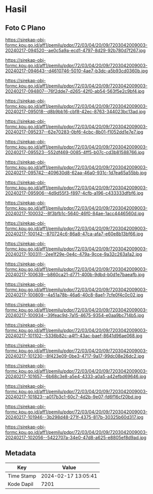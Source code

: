 # Hasil

## Foto C Plano

https://sirekap-obj-formc.kpu.go.id/aff1/pemilu/pdpr/72/03/04/20/09/7203042009003-20240217-094520--ae0c5a9a-ecd1-4797-8d29-92b780d7f267.jpg

https://sirekap-obj-formc.kpu.go.id/aff1/pemilu/pdpr/72/03/04/20/09/7203042009003-20240217-094643--d4610746-5010-4ae7-b3dc-a5b93cd0360b.jpg

https://sirekap-obj-formc.kpu.go.id/aff1/pemilu/pdpr/72/03/04/20/09/7203042009003-20240217-094807--76f2dde7-d265-42f0-ab54-563f5e2c9bf4.jpg

https://sirekap-obj-formc.kpu.go.id/aff1/pemilu/pdpr/72/03/04/20/09/7203042009003-20240217-095018--d8b9bb16-cbf8-42ec-8763-344023bc13ad.jpg

https://sirekap-obj-formc.kpu.go.id/aff1/pemilu/pdpr/72/03/04/20/09/7203042009003-20240217-095237--62e70283-0bf6-4cbc-8b01-f1052dd1e7e7.jpg

https://sirekap-obj-formc.kpu.go.id/aff1/pemilu/pdpr/72/03/04/20/09/7203042009003-20240217-095523--552df469-0085-4ff5-b07c-cd3b81588766.jpg

https://sirekap-obj-formc.kpu.go.id/aff1/pemilu/pdpr/72/03/04/20/09/7203042009003-20240217-095742--409630d8-62aa-46a0-931c-1d7ea65a55bb.jpg

https://sirekap-obj-formc.kpu.go.id/aff1/pemilu/pdpr/72/03/04/20/09/7203042009003-20240217-095906--4d9d55f3-f897-4cfb-a196-c433333dfbf6.jpg

https://sirekap-obj-formc.kpu.go.id/aff1/pemilu/pdpr/72/03/04/20/09/7203042009003-20240217-100032--8f3bfb1c-5640-46f0-84ae-1acc4446560d.jpg

https://sirekap-obj-formc.kpu.go.id/aff1/pemilu/pdpr/72/03/04/20/09/7203042009003-20240217-100142--870724c6-86a8-47ca-afa7-e60e8b13bf66.jpg

https://sirekap-obj-formc.kpu.go.id/aff1/pemilu/pdpr/72/03/04/20/09/7203042009003-20240217-100311--2ee1f29e-0e4c-479a-9cce-9a32c263a1a2.jpg

https://sirekap-obj-formc.kpu.go.id/aff1/pemilu/pdpr/72/03/04/20/09/7203042009003-20240217-100639--b860ca21-d771-400b-9dbd-b0d1e7baeafb.jpg

https://sirekap-obj-formc.kpu.go.id/aff1/pemilu/pdpr/72/03/04/20/09/7203042009003-20240217-100809--4a51a78b-46a6-40c8-8ae1-7cfe0f4c0c02.jpg

https://sirekap-obj-formc.kpu.go.id/aff1/pemilu/pdpr/72/03/04/20/09/7203042009003-20240217-100934--39feac9d-7a15-4675-9354-e0aa9bc714b5.jpg

https://sirekap-obj-formc.kpu.go.id/aff1/pemilu/pdpr/72/03/04/20/09/7203042009003-20240217-101102--5336b82c-a4f1-43ac-baef-8641d96ae068.jpg

https://sirekap-obj-formc.kpu.go.id/aff1/pemilu/pdpr/72/03/04/20/09/7203042009003-20240217-101230--8f423e09-0be3-4717-9a17-99dc08e26dc2.jpg

https://sirekap-obj-formc.kpu.go.id/aff1/pemilu/pdpr/72/03/04/20/09/7203042009003-20240217-101657--6b68c3e8-a5e4-4333-a0a5-a42efbd69646.jpg

https://sirekap-obj-formc.kpu.go.id/aff1/pemilu/pdpr/72/03/04/20/09/7203042009003-20240217-101823--a017b3c1-60c7-4d2b-9e07-fd6f16cf20bd.jpg

https://sirekap-obj-formc.kpu.go.id/aff1/pemilu/pdpr/72/03/04/20/09/7203042009003-20240217-101946--3b298d48-271f-4375-817b-30325b60d317.jpg

https://sirekap-obj-formc.kpu.go.id/aff1/pemilu/pdpr/72/03/04/20/09/7203042009003-20240217-102056--5422707a-34e0-47d8-a625-e8805ef8d9ad.jpg


## Metadata

| Key        | Value               |
| ---------- | ------------------- |
| Time Stamp | 2024-02-17 13:05:41 |
| Kode Dapil | 7201                |



